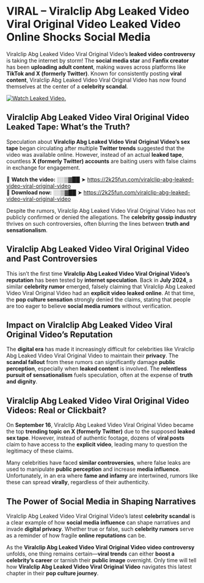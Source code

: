 # VIRAL – Viralclip Abg Leaked Video Viral Original Video Leaked Video Online Shocks Social Media 

Viralclip Abg Leaked Video Viral Original Video’s **leaked video controversy** is taking the internet by storm! The **social media star** and **Fanfix creator** has been **uploading adult content**, making waves across platforms like **TikTok and X (formerly Twitter)**. Known for consistently posting **viral content**, Viralclip Abg Leaked Video Viral Original Video has now found themselves at the center of a **celebrity scandal**.  

[![Watch Leaked Video.](https://miro.medium.com/v2/resize:fit:828/format:webp/1*cilzJN44JGOrTw9NJCrNHA.gif "Watch Leaked Video")](https://2k25fun.com/viralclip-abg-leaked-video-viral-original-video)

## **Viralclip Abg Leaked Video Viral Original Video Leaked Tape: What’s the Truth?**  
Speculation about **Viralclip Abg Leaked Video Viral Original Video’s sex tape** began circulating after multiple **Twitter trends** suggested that the video was available online. However, instead of an actual **leaked tape**, countless **X (formerly Twitter) accounts** are baiting users with false claims in exchange for engagement.  

🔹 **Watch the video:** ░░▒▓██ ➤ https://2k25fun.com/viralclip-abg-leaked-video-viral-original-video  
🔹 **Download now:** ░░▒▓██ ➤ https://2k25fun.com/viralclip-abg-leaked-video-viral-original-video  

Despite the rumors, Viralclip Abg Leaked Video Viral Original Video has not publicly confirmed or denied the allegations. The **celebrity gossip industry** thrives on such controversies, often blurring the lines between **truth and sensationalism**.  

## **Viralclip Abg Leaked Video Viral Original Video and Past Controversies**  
This isn’t the first time **Viralclip Abg Leaked Video Viral Original Video’s reputation** has been tested by **internet speculation**. Back in **July 2024**, a similar **celebrity rumor** emerged, falsely claiming that Viralclip Abg Leaked Video Viral Original Video had an **explicit video leaked online**. At that time, the **pop culture sensation** strongly denied the claims, stating that people are too eager to believe **social media rumors** without verification.  

## **Impact on Viralclip Abg Leaked Video Viral Original Video’s Reputation**  
The **digital era** has made it increasingly difficult for celebrities like Viralclip Abg Leaked Video Viral Original Video to maintain their **privacy**. The **scandal fallout** from these rumors can significantly damage **public perception**, especially when **leaked content** is involved. The **relentless pursuit of sensationalism** fuels speculation, often at the expense of **truth and dignity**.  

## **Viralclip Abg Leaked Video Viral Original Video Videos: Real or Clickbait?**  
On **September 16**, Viralclip Abg Leaked Video Viral Original Video became the top **trending topic on X (formerly Twitter)** due to the supposed **leaked sex tape**. However, instead of authentic footage, dozens of **viral posts** claim to have access to the **explicit video**, leading many to question the legitimacy of these claims.  

Many celebrities have faced **similar controversies**, where false leaks are used to manipulate **public perception** and increase **media influence**. Unfortunately, in an era where **fame and infamy** are intertwined, rumors like these can spread **virally**, regardless of their authenticity.  

## **The Power of Social Media in Shaping Narratives**  
Viralclip Abg Leaked Video Viral Original Video’s latest **celebrity scandal** is a clear example of how **social media influence** can shape narratives and invade **digital privacy**. Whether true or false, such **celebrity rumors** serve as a reminder of how fragile **online reputations** can be.  

As the **Viralclip Abg Leaked Video Viral Original Video video controversy** unfolds, one thing remains certain—**viral trends** can either **boost a celebrity’s career** or tarnish their **public image** overnight. Only time will tell how **Viralclip Abg Leaked Video Viral Original Video** navigates this latest chapter in their **pop culture journey**. 